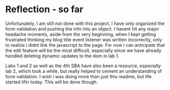 # Reflection - so far

Unfortunately, I am still not done with this project, I have only organized the form validation and pushing the info into an object. I havent hit any major headache moments, aside from the very beginning, when I kept getting frustrated thinking my blog title event listener was written incorrectly, only to realize i didnt link the javascript to the page. For now i can anticipate that the edit feature will be the most difficult, especially since we have already handled deleting dynamic updates to the dom in lab 1. 

Labs 1 and 2 as well as the 4th SBA have also been a resource, especially lab 2, which took a while, but really helped to cement an understanding of form validation. I wish i was doing more than just this readme, but life started lifin today. This will be done though.
